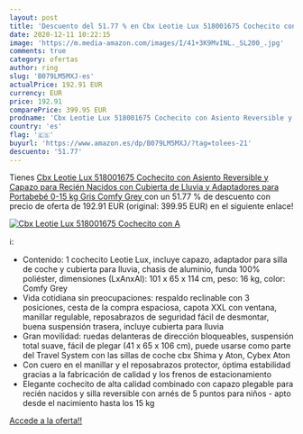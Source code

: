 ```yaml
---
layout: post
title: 'Descuento del 51.77 % en Cbx Leotie Lux 518001675 Cochecito con A'
date: 2020-12-11 10:22:15
image: 'https://m.media-amazon.com/images/I/41+3K9MvINL._SL200_.jpg'
comments: true
category: ofertas
author: ring
slug: 'B079LM5MXJ-es'
actualPrice: 192.91 EUR
currency: EUR
price: 192.91
comparePrice: 399.95 EUR
prodname: 'Cbx Leotie Lux 518001675 Cochecito con Asiento Reversible y Capazo para Recién Nacidos  con Cubierta de Lluvia y Adaptadores para Portabebé  0-15 kg  Gris  Comfy Grey '
country: 'es'
flag: '🇪🇸'
buyurl: 'https://www.amazon.es/dp/B079LM5MXJ/?tag=tolees-21'
descuento: '51.77'
---
```


Tienes [Cbx Leotie Lux 518001675 Cochecito con Asiento Reversible y Capazo para Recién Nacidos  con Cubierta de Lluvia y Adaptadores para Portabebé  0-15 kg  Gris  Comfy Grey ](https://www.amazon.es/dp/B079LM5MXJ/?tag=tolees-21) con un 51.77 % de descuento con precio de oferta de 192.91 EUR (original: 399.95 EUR) en el siguiente enlace!

[![Cbx Leotie Lux 518001675 Cochecito con A](https://m.media-amazon.com/images/I/41+3K9MvINL._SL200_.jpg)](https://www.amazon.es/dp/B079LM5MXJ/?tag=tolees-21)

ℹ️:

- Contenido: 1 cochecito Leotie Lux, incluye capazo, adaptador para silla de coche y cubierta para lluvia, chasis de aluminio, funda 100% poliéster, dimensiones (LxAnxAl): 101 x 65 x 114 cm, peso: 16 kg, color: Comfy Grey
- Vida cotidiana sin preocupaciones: respaldo reclinable con 3 posiciones, cesta de la compra espaciosa, capota XXL con ventana, manillar regulable, reposabrazos de seguridad fácil de desmontar, buena suspensión trasera, incluye cubierta para lluvia
- Gran movilidad: ruedas delanteras de dirección bloqueables, suspensión total suave, fácil de plegar (41 x 65 x 106 cm), puede usarse como parte del Travel System con las sillas de coche cbx Shima y Aton, Cybex Aton
- Con cuero en el manillar y el reposabrazos protector, óptima estabilidad gracias a la fabricación de calidad y los frenos de estacionamiento
- Elegante cochecito de alta calidad combinado con capazo plegable para recién nacidos y silla reversible con arnés de 5 puntos para niños - apto desde el nacimiento hasta los 15 kg

[Accede a la oferta!!](https://www.amazon.es/dp/B079LM5MXJ/?tag=tolees-21)
